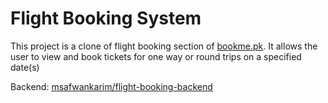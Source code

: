# Flight Booking System

This project is a clone of flight booking section of [bookme.pk](https://bookme.pk). It allows the user to view and book tickets for one way or round trips on a specified date(s)

Backend: [msafwankarim/flight-booking-backend](https://github.com/msafwankarim/flight-booking-backend)
